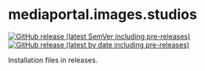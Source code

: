 # mediaportal.images.studios

[![GitHub release (latest SemVer including pre-releases)](https://img.shields.io/github/v/release/andrewjswan/mediaportal.images.studios?include_prereleases)](https://github.com/andrewjswan/mediaportal.images.studios/releases)
[![GitHub release (latest by date including pre-releases)](https://img.shields.io/github/downloads-pre/andrewjswan/mediaportal.images.studios/latest/total?label=release@downloads)](https://github.com/andrewjswan/mediaportal.images.studios/releases)

Installation files in releases.
